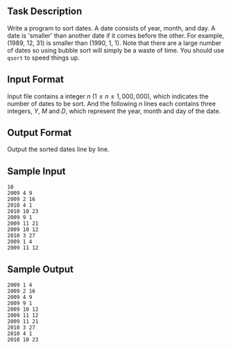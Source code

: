 ## Task Description ##

Write a program to sort dates. A date consists of year, month, and day. A date is 'smaller' than another date if it comes before the other. For example, (1989, 12, 31) is smaller than (1990, 1, 1). Note that there are a large number of dates so using bubble sort will simply be a waste of time. You should use `qsort` to speed things up.

## Input Format ##

Input file contains a integer $n$ ($1 \le n \le 1,000,000$), which indicates the number of dates to be sort.
And the following $n$ lines each contains three integers, $Y$, $M$ and $D$, which represent the year, month and day of the date.

## Output Format ##

Output the sorted dates line by line.

## Sample Input ##
```
10
2009 4 9
2009 2 16
2010 4 1
2010 10 23
2009 9 1
2009 11 21
2009 10 12
2010 3 27
2009 1 4
2009 11 12
```

## Sample Output ##
```
2009 1 4
2009 2 16
2009 4 9
2009 9 1
2009 10 12
2009 11 12
2009 11 21
2010 3 27
2010 4 1
2010 10 23
```